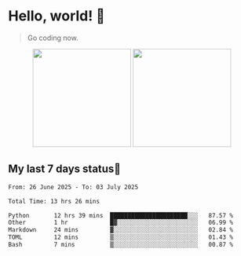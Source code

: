 # Hello, world! 🥰
> Go coding now.

<div align="center">
<div><img src="https://github-readme-stats.vercel.app/api?username=Xrondev&count_private=true" height="200px"/> <img src="https://github-readme-stats.vercel.app/api/top-langs/?username=Xrondev" height="200px"/></div>
</div>
<div align="center"></div>  

## My last 7 days status🧐

<!--START_SECTION:waka-->

```txt
From: 26 June 2025 - To: 03 July 2025

Total Time: 13 hrs 26 mins

Python       12 hrs 39 mins  ██████████████████████░░░   87.57 %
Other        1 hr            █▓░░░░░░░░░░░░░░░░░░░░░░░   06.99 %
Markdown     24 mins         ▓░░░░░░░░░░░░░░░░░░░░░░░░   02.84 %
TOML         12 mins         ▒░░░░░░░░░░░░░░░░░░░░░░░░   01.43 %
Bash         7 mins          ▒░░░░░░░░░░░░░░░░░░░░░░░░   00.87 %
```

<!--END_SECTION:waka-->
